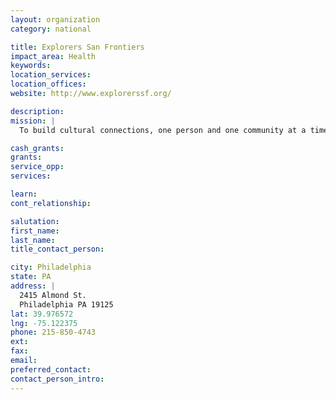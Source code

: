 ```yaml
---
layout: organization
category: national

title: Explorers San Frontiers
impact_area: Health
keywords: 
location_services: 
location_offices: 
website: http://www.explorerssf.org/

description: 
mission: |
  To build cultural connections, one person and one community at a time, impacting our local and global communities.

cash_grants: 
grants: 
service_opp: 
services: 

learn: 
cont_relationship: 

salutation: 
first_name: 
last_name: 
title_contact_person: 

city: Philadelphia
state: PA
address: |
  2415 Almond St.  
  Philadelphia PA 19125
lat: 39.976572
lng: -75.122375
phone: 215-850-4743
ext: 
fax: 
email: 
preferred_contact: 
contact_person_intro: 
---
```

